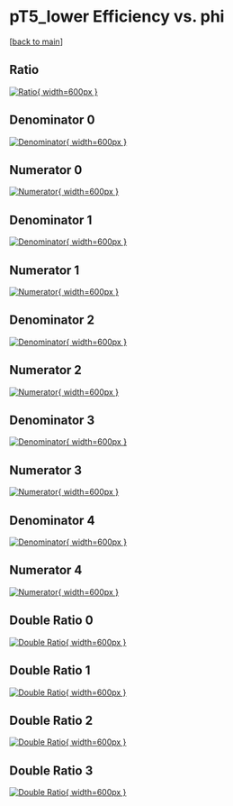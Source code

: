 # pT5_lower Efficiency vs. phi

[[back to main](./)]



## Ratio

[![Ratio](../mtv/var/pT5_lower_xtr_11_0_eff_phi.png){ width=600px }](../mtv/var/pT5_lower_xtr_11_0_eff_phi.pdf)

## Denominator 0

[![Denominator](../mtv/den/pT5_lower_xtr_11_0_eff_phi_den0.png){ width=600px }](../mtv/den/pT5_lower_xtr_11_0_eff_phi_den0.pdf)

## Numerator 0

[![Numerator](../mtv/num/pT5_lower_xtr_11_0_eff_phi_num0.png){ width=600px }](../mtv/num/pT5_lower_xtr_11_0_eff_phi_num0.pdf)

## Denominator 1

[![Denominator](../mtv/den/pT5_lower_xtr_11_0_eff_phi_den1.png){ width=600px }](../mtv/den/pT5_lower_xtr_11_0_eff_phi_den1.pdf)

## Numerator 1

[![Numerator](../mtv/num/pT5_lower_xtr_11_0_eff_phi_num1.png){ width=600px }](../mtv/num/pT5_lower_xtr_11_0_eff_phi_num1.pdf)

## Denominator 2

[![Denominator](../mtv/den/pT5_lower_xtr_11_0_eff_phi_den2.png){ width=600px }](../mtv/den/pT5_lower_xtr_11_0_eff_phi_den2.pdf)

## Numerator 2

[![Numerator](../mtv/num/pT5_lower_xtr_11_0_eff_phi_num2.png){ width=600px }](../mtv/num/pT5_lower_xtr_11_0_eff_phi_num2.pdf)

## Denominator 3

[![Denominator](../mtv/den/pT5_lower_xtr_11_0_eff_phi_den3.png){ width=600px }](../mtv/den/pT5_lower_xtr_11_0_eff_phi_den3.pdf)

## Numerator 3

[![Numerator](../mtv/num/pT5_lower_xtr_11_0_eff_phi_num3.png){ width=600px }](../mtv/num/pT5_lower_xtr_11_0_eff_phi_num3.pdf)

## Denominator 4

[![Denominator](../mtv/den/pT5_lower_xtr_11_0_eff_phi_den4.png){ width=600px }](../mtv/den/pT5_lower_xtr_11_0_eff_phi_den4.pdf)

## Numerator 4

[![Numerator](../mtv/num/pT5_lower_xtr_11_0_eff_phi_num4.png){ width=600px }](../mtv/num/pT5_lower_xtr_11_0_eff_phi_num4.pdf)

## Double Ratio 0

[![Double Ratio](../mtv/ratio/pT5_lower_xtr_11_0_eff_phi_ratio0.png){ width=600px }](../mtv/ratio/pT5_lower_xtr_11_0_eff_phi_ratio0.pdf)

## Double Ratio 1

[![Double Ratio](../mtv/ratio/pT5_lower_xtr_11_0_eff_phi_ratio1.png){ width=600px }](../mtv/ratio/pT5_lower_xtr_11_0_eff_phi_ratio1.pdf)

## Double Ratio 2

[![Double Ratio](../mtv/ratio/pT5_lower_xtr_11_0_eff_phi_ratio2.png){ width=600px }](../mtv/ratio/pT5_lower_xtr_11_0_eff_phi_ratio2.pdf)

## Double Ratio 3

[![Double Ratio](../mtv/ratio/pT5_lower_xtr_11_0_eff_phi_ratio3.png){ width=600px }](../mtv/ratio/pT5_lower_xtr_11_0_eff_phi_ratio3.pdf)

